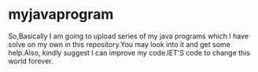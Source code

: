 # myjavaprogram
So,Basically I am going to upload series of my java programs which I have solve on my own in this repository.You may look into it and get some help.Also, kindly suggest I can improve my code.lET'S code to change this world forever.
